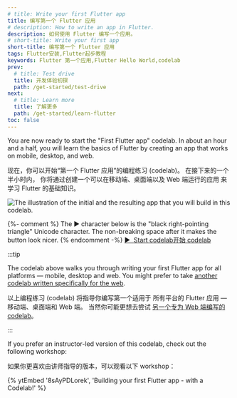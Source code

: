 ```yaml
---
# title: Write your first Flutter app
title: 编写第一个 Flutter 应用
# description: How to write an app in Flutter.
description: 如何使用 Flutter 编写一个应用。
# short-title: Write your first app
short-title: 编写第一个 Flutter 应用
tags: Flutter安装,Flutter起步教程
keywords: Flutter 第一个应用,Flutter Hello World,codelab
prev:
  # title: Test drive
  title: 开发体验初探
  path: /get-started/test-drive
next:
  # title: Learn more
  title: 了解更多
  path: /get-started/learn-flutter
toc: false
---
```


You are now ready to start the "First Flutter app" codelab.
In about an hour and a half,
you will learn the basics of Flutter
by creating an app
that works on mobile, desktop, and web.

现在，你可以开始“第一个 Flutter 应用”的编程练习 (codelab)。
在接下来的一个半小时内，
你将通过创建一个可以在移动端、桌面端以及 Web 端运行的应用
来学习 Flutter 的基础知识。

<div class="juicy-button-container">
  <img src="/assets/images/docs/get-started/codelab-goal-background.jpg" alt="The illustration of the initial and the resulting app that you will build in this codelab.">

  {%- comment %}
    The &#9654; character below is the "black right-pointing triangle"
    Unicode character.
    The non-breaking space after it makes the button look nicer.
  {% endcomment -%}
  <a class="btn btn-primary"
     target="_blank"
     href="https://codelabs.developers.google.cn/codelabs/flutter-codelab-first?hl=zh-cn">
     &#9654;&nbsp; <t>Start codelab</t><t>开始 codelab</t>
  </a>

</div>

:::tip

The codelab above walks you through writing your first Flutter
app for all platforms &mdash; mobile, desktop and web.
You might prefer to take
[another codelab written specifically for the web][codelab-web].

以上编程练习 (codelab) 将指导你编写第一个适用于
所有平台的 Flutter 应用 &mdash; 移动端、桌面端和 Web 端。
当然你可能更想去尝试 
[另一个专为 Web 端编写的 codelab][codelab-web]。

:::

[codelab-web]: /get-started/codelab-web

If you prefer an instructor-led version of this codelab,
check out the following workshop:

如果你更喜欢由讲师指导的版本，可以观看以下 workshop：

{% ytEmbed '8sAyPDLorek', 'Building your first Flutter app - with a Codelab!' %}
